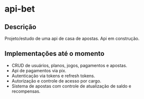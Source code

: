 # api-bet

## Descrição
Projeto/estudo de uma api de casa de apostas.
Api em construção.

## Implementações até o momento

- CRUD de usuários, planos, jogos, pagamentos e apostas.
- Api de pagamentos via pix.
- Autenticação via tokens e refresh tokens.
- Autorização e controle de acesso por cargo.
- Sistema de apostas com controle de atualização de saldo e recompensas.
